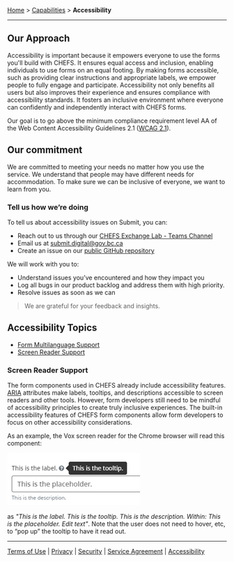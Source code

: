[Home](index) > [Capabilities](Capabilities) > **Accessibility** 
***  
## Our Approach 
Accessibility is important because it empowers everyone to use the forms you'll build with CHEFS. It ensures equal access and inclusion, enabling individuals to use forms on an equal footing. By making forms accessible, such as providing clear instructions and appropriate labels, we empower people to fully engage and participate. Accessibility not only benefits all users but also improves their experience and ensures compliance with accessibility standards. It fosters an inclusive environment where everyone can confidently and independently interact with CHEFS forms.  

Our goal is to go above the minimum compliance requirement level AA of the Web Content Accessibility Guidelines 2.1 ([WCAG 2.1](https://www.w3.org/TR/WCAG21/)).

## Our commitment  

We are committed to meeting your needs no matter how you use the service. We understand that people may have different needs for accommodation. To make sure we can be inclusive of everyone, we want to learn from you.

### Tell us how we’re doing
To tell us about accessibility issues on Submit, you can:

* Reach out to us through our [CHEFS Exchange Lab - Teams Channel](https://teams.microsoft.com/l/channel/19%3a34b9d4b4deb54eebaa9be8bc1ccf02f7%40thread.tacv2/CHEFS%2520(Exchange%2520Lab%2520Team)?groupId=bef8086f-20c7-43a4-bd07-29ce764e818c&tenantId=6fdb5200-3d0d-4a8a-b036-d3685e359adc)   
* Email us at [submit.digital@gov.bc.ca](mailto:submit.digital@gov.bc.ca)  
* Create an issue on our [public GitHub repository](https://github.com/bcgov/common-hosted-form-service/issues/new?assignees=&labels=&projects=&template=bug_report.md&title=)  

We will work with you to:

* Understand issues you’ve encountered and how they impact you
* Log all bugs in our product backlog and address them with high priority.
* Resolve issues as soon as we can 

> We are grateful for your feedback and insights.

## Accessibility Topics  

- [Form Multilanguage Support](Form-multilanguage) 
- [Screen Reader Support](Accessibility#screen-reader-support)

### Screen Reader Support  
  
The form components used in CHEFS already include accessibility features. [ARIA](https://en.wikipedia.org/wiki/WAI-ARIA) attributes make labels, tooltips, and descriptions accessible to screen readers and other tools. However, form developers still need to be mindful of accessibility principles to create truly inclusive experiences. The built-in accessibility features of CHEFS form components allow form developers to focus on other accessibility considerations.

As an example, the Vox screen reader for the Chrome browser will read this component:

![image](images/accessibility.png)

as _"This is the label. This is the tooltip. This is the description. Within: This is the placeholder. Edit text"_. Note that the user does not need to hover, etc, to “pop up” the tooltip to have it read out.

***
[Terms of Use](Terms-of-Use) | [Privacy](Privacy) | [Security](Security) | [Service Agreement](Service-Agreement) | [Accessibility](Accessibility)